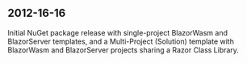 ## 2012-16-16

Initial NuGet package release with single-project BlazorWasm and BlazorServer templates, and a Multi-Project (Solution) template with BlazorWasm and BlazorServer projects sharing a Razor Class Library.
